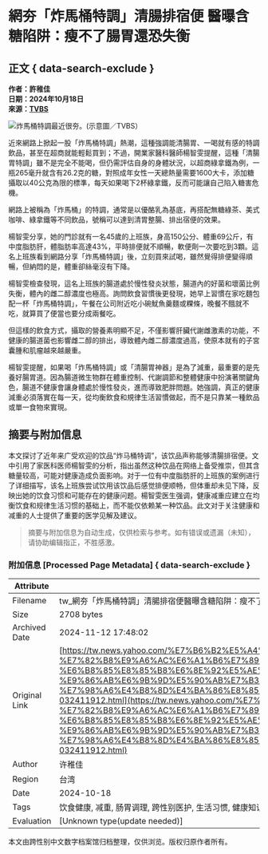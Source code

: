# 網夯「炸馬桶特調」清腸排宿便 醫曝含糖陷阱：瘦不了腸胃還恐失衡

## 正文 { data-search-exclude }


**作者：許稚佳**  
**日期：2024年10月18日**  
**來源：[TVBS](https://news.tvbs.com.tw/life/2656515?utm_source=Yahoo&utm_medium=Yahoo_news&utm_campaign=newsid_2656524)**

![炸馬桶特調最近很夯。(示意圖／TVBS）](https://s.yimg.com/ny/api/res/1.2/fRkaX_3ZZ5z1L2h0pLzgrw--/YXBwaWQ9aGlnaGxhbmRlcjt3PTk2MDtoPTU0MDtjZj13ZWJw/https://media.zenfs.com/ko/news_tvbs_com_tw_938/d7515e8550f90d43e07f7eb7eb17495a)

近來網路上掀起一股「炸馬桶特調」熱潮，這種強調能清腸胃、一喝就有感的特調飲品，甚至在超商就能輕鬆買到；不過，開業家醫科醫師楊智雯提醒，這種「清腸胃特調」雖不是完全不能喝，但仍需評估自身的身體狀況，以超商綠拿鐵為例，一瓶265毫升就含有26.2克的糖，對照成年女性一天總熱量需要1600大卡，添加糖攝取以40公克為限的標準，每天如果喝下2杯綠拿鐵，反而可能讓自己陷入糖害危機。

網路上被稱為「炸馬桶」的特調，通常是以優酪乳為基底，再搭配無糖綠茶、美式咖啡、綠拿鐵等不同飲品，號稱可以達到清胃整腸、排出宿便的效果。

楊智雯分享，她的門診就有一名45歲的上班族，身高150公分、體重69公斤，有中度脂肪肝，體脂肪率高達43%，平時排便就不順暢，軟便劑一次要吃到3顆。這名上班族看到網路分享「炸馬桶特調」後，立刻買來試喝，雖然覺得排便變得順暢，但納悶的是，體重卻絲毫沒有下降。

楊智雯檢查發現，這名上班族的腸道處於慢性發炎狀態，腸道內的好菌和壞菌比例失衡，體內的雌二醇濃度也極高。詢問飲食習慣後更發現，她早上習慣在家吃麵包配一杯「炸馬桶特調」，午餐在公司附近吃小碗魷魚羹麵或粿條，晚餐不餓就不吃，就算買了便當也要分成兩餐吃。

但這樣的飲食方式，攝取的營養素明顯不足，不僅影響肝臟代謝雌激素的功能，不健康的腸道菌也影響雌二醇的排出，導致體內雌二醇濃度過高，使原本就有的子宮囊腫和肌瘤越來越嚴重。

楊智雯提醒，如果喝「炸馬桶特調」或「清腸胃神器」是為了減重，最重要的是先養好腸胃道。因為腸道微生物群在體重控制、代謝調節和整體健康中扮演著關鍵角色，腸道不健康會讓身體處於慢性發炎，進而導致肥胖問題。她強調，真正的健康減重必須落實在每一天，從均衡飲食和規律生活習慣做起，而不是只靠某一種飲品或單一食物來實現。
<!-- tcd_original_link https://tw.news.yahoo.com/%E7%B6%B2%E5%A4%AF-%E7%82%B8%E9%A6%AC%E6%A1%B6%E7%89%B9%E8%AA%BF-%E6%B8%85%E8%85%B8%E6%8E%92%E5%AE%BF%E4%BE%BF-%E9%86%AB%E6%9B%9D%E5%90%AB%E7%B3%96%E9%99%B7%E9%98%B1-%E7%98%A6%E4%B8%8D%E4%BA%86%E8%85%B8%E8%83%83%E9%82%84%E6%81%90%E5%A4%B1%E8%A1%A1-032411912.html -->
## 摘要与附加信息

<!-- tcd_abstract -->
本文探讨了近年来广受欢迎的饮品“炸马桶特调”，该饮品声称能够清腸排宿便。文中引用了家医科医师楊智雯的分析，指出虽然这种饮品在网络上备受推崇，但其含糖量较高，可能对健康造成负面影响。对于一位有中度脂肪肝的上班族的案例进行了详细描写，该名上班族尝试饮用该饮品后感觉排便顺畅，但体重却未见下降，反映出她的饮食习惯和可能存在的健康问题。楊智雯医生强调，健康减重应建立在均衡饮食和规律生活习惯的基础上，而不能仅依赖某一种饮品。此文对于关注健康和减重的人士提供了重要的医学见解及建议。
<!-- tcd_abstract_end -->

> 摘要与附加信息为自动生成，仅供检索与参考。如有错误或遗漏（未知），请协助编辑指正，不胜感激。

### 附加信息 [Processed Page Metadata] { data-search-exclude }

| Attribute       | Value                                  |
|-----------------|----------------------------------------|
| Filename        | tw_網夯「炸馬桶特調」清腸排宿便醫曝含糖陷阱：瘦不了腸胃還恐失衡.md                             |
| Size            | 2708 bytes                           |
| Archived Date   | 2024-11-12 17:48:02                             |
| Original Link   | [https://tw.news.yahoo.com/%E7%B6%B2%E5%A4%AF-%E7%82%B8%E9%A6%AC%E6%A1%B6%E7%89%B9%E8%AA%BF-%E6%B8%85%E8%85%B8%E6%8E%92%E5%AE%BF%E4%BE%BF-%E9%86%AB%E6%9B%9D%E5%90%AB%E7%B3%96%E9%99%B7%E9%98%B1-%E7%98%A6%E4%B8%8D%E4%BA%86%E8%85%B8%E8%83%83%E9%82%84%E6%81%90%E5%A4%B1%E8%A1%A1-032411912.html](https://tw.news.yahoo.com/%E7%B6%B2%E5%A4%AF-%E7%82%B8%E9%A6%AC%E6%A1%B6%E7%89%B9%E8%AA%BF-%E6%B8%85%E8%85%B8%E6%8E%92%E5%AE%BF%E4%BE%BF-%E9%86%AB%E6%9B%9D%E5%90%AB%E7%B3%96%E9%99%B7%E9%98%B1-%E7%98%A6%E4%B8%8D%E4%BA%86%E8%85%B8%E8%83%83%E9%82%84%E6%81%90%E5%A4%B1%E8%A1%A1-032411912.html)                       |
| Author          | 许稚佳                               |
| Region          | 台湾                               |
| Date            | 2024-10-18                                 |
| Tags            | 饮食健康, 减重, 肠胃调理, 跨性别医护, 生活习惯, 健康知识                                 |
| Evaluation            | [Unknown type(update needed)]                                 |
<!-- tcd_table_end -->

本文由跨性别中文数字档案馆归档整理，仅供浏览。版权归原作者所有。
